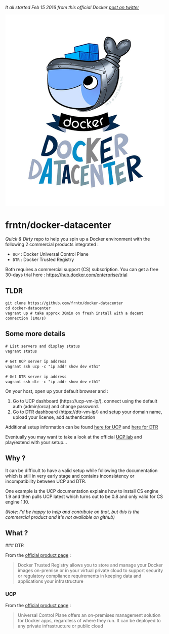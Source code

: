 *It all started Feb 15 2016 from this official Docker 
[post on twitter](https://twitter.com/docker/status/699276372204773376)*

![logo](https://raw.githubusercontent.com/frntn/docker-datacenter/master/docker-datacenter.jpg)

# frntn/docker-datacenter

*Quick & Dirty* repo to help you spin up a Docker environment with 
the following 2 commercial products integrated :

  * `UCP` : Docker Universal Control Plane
  * `DTR` : Docker Trusted Registry

Both requires a commercial support (CS) subscription.
You can get a free 30-days trial here : https://hub.docker.com/enterprise/trial

## TLDR

```
git clone https://github.com/frntn/docker-datacenter
cd docker-datacenter
vagrant up # take approx 30min on fresh install with a decent connection (1Mo/s)
```

## Some more details

```
# List servers and display status
vagrant status

# Get UCP server ip address
vagrant ssh ucp -c "ip addr show dev eth1"

# Get DTR server ip address
vagrant ssh dtr -c "ip addr show dev eth1"
```

On your host, open up your default browser and :

1. Go to UCP dashboard (https://ucp-vm-ip/), connect using the default auth 
(admin/orca) and change password.
2. Go to DTR dashboard (https://dtr-vm-ip/) and setup your domain name, upload
your license, add authentication

Additional setup information can be found
[here for UCP](http://ucp-beta-docs.s3-website-us-west-1.amazonaws.com/) and 
[here for DTR](https://docs.docker.com/docker-trusted-registry/configuration/) 

Eventually you may want to take a look at the official 
[UCP lab](https://github.com/docker/ucp_lab) and play/extend with your setup...

## Why ?

It can be difficult to have a valid setup while following the documentation 
which is still in very early stage and contains inconsistency or 
incompatibility between UCP and DTR. 

One example is the UCP documentation explains how to install CS engine 1.9 
and then pulls UCP latest which turns out to be 0.8 and only valid for CS 
engine 1.10.

*(Note: I'd be happy to help and contribute on that, but this is the 
commercial product and it's not available on github)*

## What ?

### DTR

From the [official product page](https://www.docker.com/products/docker-trusted-registry) :

> Docker Trusted Registry allows you to store and manage 
> your Docker images on-premise 
> or in your virtual private cloud to support security 
> or regulatory compliance requirements 
> in keeping data and applications your infrastructure

### UCP

From the [official product page](https://www.docker.com/products/docker-universal-control-plane) :

> Universal Control Plane offers an on-premises management 
> solution for Docker apps, regardless of where they run.
> It can be deployed to any private infrastructure 
> or public cloud

